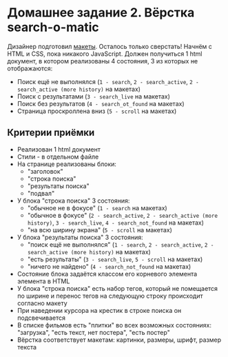 # Домашнее задание 2. Вёрстка search-o-matic

Дизайнер подготовил [макеты](https://www.figma.com/file/C2mEGWuoABmUq2wel1UlFuKX/tfschool→front-end). Осталось только сверстать! Начнём с HTML и CSS, пока никакого JavaScript. Должен получиться 1 html документ, в котором реализованы 4 состояния, 3 из которых не отображаются:

- Поиск ещё не выполнялся (`1 - search`, `2 - search_active`, `2 - search_active (more history)` на макетах)
- Поиск с результатами (`3 - search_live` на макетах)
- Поиск без результатов (`4 - search_ot_found` на макетах)
- Страница проскроллена вниз (`5 - scroll` на макетах)


## Критерии приёмки

- Реализован 1 html документ
- Стили - в отдельном файле
- На странице реализованы блоки:
  - "заголовок"
  - "строка поиска"
  - "результаты поиска"
  - "подвал"
- У блока "строка поиска" 3 состояния:
  - "обычное не в фокусе" (`1 - search` на макетах)
  - "обычное в фокусе" (`2 - search_active`, `2 - search_active (more history)`, `3 - search_live`, `4 - search_not_found` на макетах)
  - "на всю ширину экрана" (`5 - scroll` на макетах)
- У блока "результаты поиска" 3 состояния:
  - "поиск ещё не выполнялся" (`1 - search`, `2 - search_active`, `2 - search_active (more history)` на макетах)
  - "есть результаты" (`3 - search_live`, `5 - scroll` на макетах)
  - "ничего не найдено" (`4 - search_not_found` на макетах)
- Состояние блока задаётся классом его корневого элемента элемента в HTML
- У блока "строка поиска" есть набор тегов, который не помещается по ширине и перенос тегов на следующую строку происходит согласно макету
- При наведении курсора на крестик в строке поиска он подсвечивается
- В списке фильмов есть "плитки" во всех возможных состояниях: "загрузка", "есть текст, нет постера", "есть постер"
- Вёрстка соответствует макетам: картинки, размеры, шрифт, размер текста
